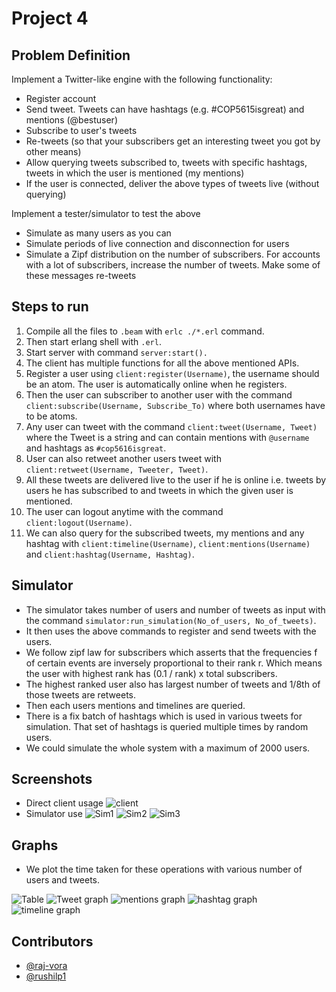 # Project 4

## Problem Definition

Implement a Twitter-like engine with the following functionality:

- Register account
- Send tweet. Tweets can have hashtags (e.g. #COP5615isgreat) and mentions (@bestuser)
- Subscribe to user's tweets
- Re-tweets (so that your subscribers get an interesting tweet you got by other means)
- Allow querying tweets subscribed to, tweets with specific hashtags, tweets in which the user is mentioned (my mentions)
- If the user is connected, deliver the above types of tweets live (without querying)

Implement a tester/simulator to test the above

-    Simulate as many users as you can
-    Simulate periods of live connection and disconnection for users
-    Simulate a Zipf distribution on the number of subscribers. For accounts with a lot of subscribers, increase the number of tweets. Make some of these messages re-tweets


## Steps to run

1. Compile all the files to `.beam` with `erlc ./*.erl` command.
2. Then start erlang shell with `.erl`.
3. Start server with command `server:start().`
4. The client has multiple functions for all the above mentioned APIs.
5. Register a user using `client:register(Username)`, the username should be an atom. The user is automatically online when he registers.
6. Then the user can subscriber to another user with the command `client:subscribe(Username, Subscribe_To)` where both usernames have to be atoms.
7. Any user can tweet with the command `client:tweet(Username, Tweet)` where the Tweet is a string and can contain mentions with `@username` and hashtags as `#cop5616isgreat`.
8. User can also retweet another users tweet with `client:retweet(Username, Tweeter, Tweet)`.
9. All these tweets are delivered live to the user if he is online i.e. tweets by users he has subscribed to and tweets in which the given user is mentioned.
10. The user can logout anytime with the command `client:logout(Username)`.
11. We can also query for the subscribed tweets, my mentions and any hashtag with `client:timeline(Username)`, `client:mentions(Username)` and `client:hashtag(Username, Hashtag)`.

## Simulator

- The simulator takes number of users and number of tweets as input with the command `simulator:run_simulation(No_of_users, No_of_tweets)`.
- It then uses the above commands to register and send tweets with the users.
- We follow zipf law for subscribers which asserts that the frequencies f of certain events are inversely proportional to their rank r. Which means the user with highest rank has (0.1 / rank) x total subscribers.
- The highest ranked user also has largest number of tweets and 1/8th of those tweets are retweets.
- Then each users mentions and timelines are queried.
- There is a fix batch of hashtags which is used in various tweets for simulation. That set of hashtags is queried multiple times by random users.
- We could simulate the whole system with a maximum of 2000 users.

## Screenshots

- Direct client usage
![client](./client.png)
- Simulator use
![Sim1](./simulator1.png)
![Sim2](./simulator2.png)
![Sim3](./simulator3.png)

## Graphs

- We plot the time taken for these operations with various number of users and tweets.

![Table](./Table.png)
![Tweet graph](./tweet.png)
![mentions graph](./mention.png)
![hashtag graph](./hashtag.png)
![timeline graph](./timeline.png)

## Contributors
- [@raj-vora](https://github.com/raj-vora)
- [@rushilp1](https://github.com/rushilp1)
